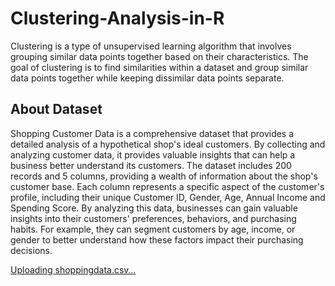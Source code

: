 # Clustering-Analysis-in-R

Clustering is a type of unsupervised learning algorithm that involves grouping similar data points together based on their characteristics. The goal of clustering is to find similarities within a dataset and group similar data points together while keeping dissimilar data points separate.

## About Dataset

Shopping Customer Data is a comprehensive dataset that provides a detailed analysis of a hypothetical shop's ideal customers. By collecting and analyzing customer data, it provides valuable insights that can help a business better understand its customers. The dataset includes 200 records and 5 columns, providing a wealth of information about the shop's customer base. Each column represents a specific aspect of the customer's profile, including their unique Customer ID, Gender, Age, Annual Income and Spending Score.
By analyzing this data, businesses can gain valuable insights into their customers' preferences, behaviors, and purchasing habits. For example, they can segment customers by age, income, or gender to better understand how these factors impact their purchasing decisions.

[Uploading shoppingdata.csv…]()
